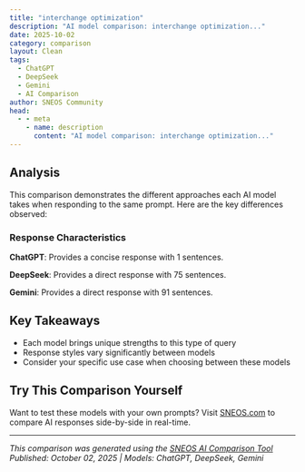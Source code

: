 ```yaml
---
title: "interchange optimization"
description: "AI model comparison: interchange optimization..."
date: 2025-10-02
category: comparison
layout: Clean
tags:
  - ChatGPT
  - DeepSeek
  - Gemini
  - AI Comparison
author: SNEOS Community
head:
  - - meta
    - name: description
      content: "AI model comparison: interchange optimization..."
---
```


<ChatComparison
  title="interchange optimization"
  prompt="interchange optimization"
  :responses='{
    "ChatGPT": "Error calling OpenAI API.",
    "DeepSeek": "Of course. \u0022Interchange optimization\u0022 is a powerful and intuitive strategy for solving complex problems by breaking them down into a sequence of simpler sub-problems.\n\nAt its core, **interchange optimization** is an iterative algorithm that starts with an initial feasible solution and progressively improves it by making small, local swaps or changes.\n\n### The Core Idea\n\nImagine you have a complex problem with many variables or components. It\u0027s too difficult to consider all possible combinations at once. The interchange strategy simplifies this by:\n\n1.  **Starting** with a complete, but perhaps sub-optimal, solution.\n2.  **Considering** a small, manageable subset of components (often just one or two).\n3.  **Temporarily removing** them from the current solution.\n4.  **Finding the best possible replacement** for them from a set of candidates.\n5.  **If the swap improves the solution**, making the change permanent.\n6.  **Repeating** this process for different subsets until no further improvements can be made.\n\nThe process is called \u0022interchange\u0022 because you are interchanging elements from *inside* your current solution with elements from *outside* it.\n\n---\n\n### The General Algorithm\n\nHere is a step-by-step breakdown:\n\n1.  **Initialization:** Generate a starting feasible solution, \\( S \\). This could be random, a greedy solution, or any other heuristic.\n2.  **Iteration:**\n    *   Select a small subset of elements \\( R \\) (the \u0022remove set\u0022) from the current solution \\( S \\).\n    *   Consider a candidate set \\( C \\) of elements that are not in \\( S \\) (or that could be re-inserted).\n    *   Find the best possible element (or set of elements) \\( A \\) from \\( C \\) to *add* to \\( S \\setminus R \\) (the solution without the removed elements), such that the new solution \\( S\u0027 = (S \\setminus R) \\cup A \\) is feasible and improves the objective function.\n    *   **If** such an improving swap is found, update the solution: \\( S = S\u0027 \\).\n3.  **Termination:** Repeat Step 2 until a stopping condition is met (e.g., no improving swap can be found for any possible \\( R \\), or a maximum number of iterations is reached).\n\n---\n\n### Key Variants\n\nThe general framework is very flexible. The most common variants are defined by the size of the subset \\( R \\) being swapped.\n\n#### 1. 1-1 Interchange (or Vertex Substitution)\nThis is the simplest and most common form.\n*   **Action:** Remove one element from the solution and replace it with one element from outside.\n*   **Example (Facility Location):** You have a set of 10 store locations. You try closing one store and opening one from a list of potential new locations, checking if this reduces total cost.\n\n#### 2. 1-0 / 0-1 Interchange (Add/Drop)\nThis is a special case used when the solution size can change.\n*   **1-0 (Drop):** Remove one element from the solution without adding a new one.\n*   **0-1 (Add):** Add one new element to the solution without removing any.\n*   **Example (Feature Selection):** You have a model with 20 features. A 1-0 interchange tries removing one feature to see if model performance improves (simplifying the model). A 0-1 interchange tries adding a new feature to see if it boosts performance.\n\n#### 3. k-1, 1-k, and k-k Interchange\nThese are more powerful but computationally more expensive.\n*   **Action:** Swap \\( k \\) elements in the solution with \\( k \\) (or 1) elements from outside.\n*   **Example (VLSI Chip Layout):** Swap the positions of two components on a chip to see if it reduces the total wire length.\n\n---\n\n### A Concrete Example: The k-Center Problem\n\n**Problem:** Place \\( k \\) facilities on a map so that the maximum distance from any customer to their nearest facility is minimized.\n\n**Using 1-1 Interchange (A Classic Heuristic):**\n\n1.  **Initialization:** Randomly select \\( k \\) locations to be your initial facilities, \\( S \\).\n2.  **Iteration:**\n    *   For each facility \\( s \\) in your current solution \\( S \\):\n        *   Temporarily remove it. Your solution is now \\( S \\setminus \\{s\\} \\).\n        *   For each *non-facility* location \\( c \\) not in \\( S \\):\n            *   Tentatively add \\( c \\) to create a new solution \\( S\u0027 = (S \\setminus \\{s\\}) \\cup \\{c\\} \\).\n            *   Calculate the new maximum distance (the \u0022cost\u0022) for \\( S\u0027 \\).\n        *   Find the candidate \\( c^* \\) that results in the *lowest* cost.\n    *   If the best cost found from all these swaps is lower than the cost of the current solution \\( S \\), then permanently swap \\( s \\) and \\( c^* \\).\n3.  **Termination:** Repeat until a full pass through all facilities \\( s \\) results in no improvements.\n\nThis simple heuristic is often very effective for this NP-hard problem.\n\n---\n\n### Advantages and Disadvantages\n\n| Advantages | Disadvantages |\n| :--- | :--- |\n| **Conceptually Simple:** Easy to understand and implement. | **Local Optima:** The algorithm can get stuck in a local optimum, unable to find the global best solution. |\n| **Flexible:** Can be adapted to a wide variety of problems. | **Sensitive to Initial Solution:** A bad starting point can lead to a poor final solution. |\n| **Efficient:** Makes small, incremental changes, which are often fast to evaluate. | **Choice of k:** For k-interchange, a larger k is more powerful but much slower. |\n| **Anytime Algorithm:** You can stop it at any time and have a feasible solution. | **Convergence can be slow.** It may take many iterations to reach a local optimum. |\n\n### Relationship to Other Algorithms\n\nInterchange optimization is a fundamental concept that underlies or is related to many other well-known algorithms:\n\n*   **Local Search:** Interchange is a specific type of local search where the \u0022neighborhood\u0022 of a solution is defined by swapping elements.\n*   **Hill Climbing:** It\u0027s essentially a form of hill climbing with a swap-based neighborhood structure.\n*   **Genetic Algorithms:** The \u0022crossover\u0022 operator in genetic algorithms can be viewed as a large-scale, randomized interchange between two parent solutions.\n*   **Lin-Kernighan Heuristic (for TSP):** A famous and highly effective algorithm for the Traveling Salesperson Problem that is based on complex, variable-depth interchanges of edges.\n\nIn summary, **interchange optimization is a versatile \u0022workhorse\u0022 heuristic for combinatorial optimization problems**, providing a straightforward way to iteratively improve a solution when an exact optimal solution is computationally infeasible to find.",
    "Gemini": "Okay, let\u0027s dive into interchange optimization. This is a crucial aspect of payment processing, especially for businesses accepting credit and debit card payments. Understanding and optimizing interchange fees can significantly reduce your processing costs.\n\n**What is Interchange?**\n\nInterchange is a fee charged by the card-issuing bank (e.g., Bank of America, Chase) to the acquiring bank (your payment processor) for each credit or debit card transaction. The acquiring bank then passes this fee (plus a markup) to the merchant.  Think of it as a wholesale cost that payment processors pass on.\n\n**Why is Interchange Important?**\n\n*   **Significant Cost:** Interchange fees typically make up the largest portion of your credit card processing costs.\n*   **Complex Structure:** Interchange rates are complex and vary depending on many factors.\n*   **Optimization Opportunity:** Understanding these factors and optimizing your processes can lead to substantial savings.\n\n**Factors Affecting Interchange Rates:**\n\nA *huge* range of factors determine the specific interchange rate applied to a transaction. Here are some of the most important:\n\n*   **Card Type:**\n    *   **Card Brand:** Visa, Mastercard, Discover, American Express. Each brand has its own interchange tables.\n    *   **Card Level:** Rewards cards (e.g., premium travel cards) generally have higher interchange fees than standard cards. Business cards often have higher fees than consumer cards.\n    *   **Debit vs. Credit:** Debit cards typically have lower interchange rates, especially if they are PIN-based transactions.\n*   **Merchant Category Code (MCC):** The type of business you operate (e.g., restaurant, retail store, online store) affects the rates.\n*   **Transaction Method:**\n    *   **Card Present (Swiped/Dipped/Tapped):** Generally, the lowest rates.\n    *   **Card Not Present (Keyed Entry/Online):** Higher rates due to increased risk of fraud.\n    *   **Recurring Payments:** May have different rates.\n*   **Transaction Size:**  Rates can vary based on the transaction amount.\n*   **Settlement Time:** How quickly you settle (deposit) the transaction after authorization.  Delayed settlement can result in downgrade fees.\n*   **Authorization Data:** Providing complete and accurate transaction data during authorization is critical. Missing or incorrect data can lead to downgrades.\n*   **AVS (Address Verification Service) and CVV Verification:** Using these security measures, especially for card-not-present transactions, can help qualify for lower rates.\n*   **Compliance:** Adhering to PCI DSS (Payment Card Industry Data Security Standard) is essential. Non-compliance can lead to higher fees.\n*   **Cardholder Authentication:** Using technologies like 3D Secure (Verified by Visa, Mastercard SecureCode) for online transactions can reduce fraud and improve interchange rates.\n\n**Interchange Optimization Strategies:**\n\nHere\u0027s a breakdown of how to optimize your interchange fees:\n\n1.  **Understand Your Current Rates:**\n\n    *   **Analyze your statements:** Carefully review your payment processing statements. Look for the different interchange categories and the corresponding fees you\u0027re paying.\n    *   **Request a detailed breakdown:** Ask your payment processor for a detailed interchange breakdown. They should be able to provide you with a report showing the interchange rates you\u0027re being charged for each transaction type.\n\n2.  **Optimize Transaction Processing:**\n\n    *   **Swipe/Dip/Tap Whenever Possible:** Encourage customers to use their cards in person whenever possible to qualify for the lowest rates.\n    *   **Use AVS and CVV:** For card-not-present transactions, always use AVS and CVV verification.  Ensure you\u0027re properly capturing and submitting this data.\n    *   **Settle Transactions Quickly:** Settle your transactions daily, preferably within 24-48 hours of authorization. Avoid delays in settlement.\n    *   **Provide Complete and Accurate Data:** Ensure that all required transaction data is submitted during authorization. This includes the correct amount, currency, and any other required fields.\n    *   **Address Verification:** Implement a robust Address Verification System (AVS) to match the cardholder\u0027s billing address with the address on file with the issuing bank.\n    *   **CVV2 Verification:** Always require and verify the CVV2 code (the 3- or 4-digit security code on the back of the card).\n\n3.  **Implement Security Measures:**\n\n    *   **PCI DSS Compliance:** Ensure you are fully PCI DSS compliant. This demonstrates your commitment to security and can help you avoid non-compliance fees.\n    *   **3D Secure (for Online Transactions):** Implement 3D Secure technologies like Verified by Visa and Mastercard SecureCode to add an extra layer of authentication for online transactions.\n    *   **Fraud Prevention Tools:** Use fraud prevention tools to identify and prevent fraudulent transactions.\n\n4.  **Negotiate with Your Payment Processor:**\n\n    *   **Negotiate Pricing:** Once you understand your current rates, negotiate with your payment processor for better pricing. Be prepared to show them your transaction history and demonstrate that you are implementing best practices for interchange optimization.\n    *   **Consider Interchange-Plus Pricing:** Interchange-plus pricing is often more transparent than tiered pricing. With interchange-plus, you pay the actual interchange fee plus a fixed markup to your processor. This allows you to see exactly what you\u0027re paying for each transaction.\n    *   **Shop Around:** Don\u0027t be afraid to shop around and compare pricing from different payment processors.\n\n5.  **Consider Card Acceptance Strategies:**\n\n    *   **Encourage Debit Card Use:** Offer incentives for customers to use debit cards, which typically have lower interchange rates.  Consider offering discounts for debit card payments.\n    *   **Surcharging (where allowed):**  In some jurisdictions, you may be able to surcharge customers for using credit cards. However, be sure to comply with all applicable laws and regulations. (Many states and card networks have rules about this).\n    *   **Cash Discounts:** Offer a discount for customers who pay with cash.  This can incentivize cash payments and reduce your credit card processing fees.\n\n6.  **Monitor and Analyze:**\n\n    *   **Regularly Review Statements:** Continuously monitor your payment processing statements to identify any potential issues or areas for improvement.\n    *   **Track Downgrades:** Pay close attention to transactions that are being downgraded to higher interchange rates. Identify the reasons for the downgrades and take corrective action.\n\n**Common Interchange Downgrades (and how to avoid them):**\n\n*   **Downgrade:** Data Rate I or EIRF\n    *   **Reason:** Missing or invalid address or CVV information.\n    *   **Solution:** Always collect and submit AVS and CVV data for card-not-present transactions.  Ensure the data is accurate.\n*   **Downgrade:** Standard Interchange Rate\n    *   **Reason:** Delayed settlement.\n    *   **Solution:** Settle transactions daily, preferably within 24-48 hours.\n*   **Downgrade:** Non-Qualified\n    *   **Reason:** Card not present, keyed entry, or other high-risk factors.\n    *   **Solution:** Encourage card-present transactions. Use 3D Secure for online transactions.\n\n**Key Takeaways:**\n\n*   **Knowledge is Power:** The more you understand about interchange, the better equipped you\u0027ll be to optimize your costs.\n*   **Best Practices are Essential:** Implementing best practices for transaction processing and security is critical for qualifying for the lowest interchange rates.\n*   **Negotiation is Important:** Don\u0027t be afraid to negotiate with your payment processor.\n*   **Continuous Monitoring is Key:** Regularly monitor your statements and track downgrades to identify and address any potential issues.\n\nBy implementing these strategies, you can significantly reduce your interchange fees and improve your bottom line. Good luck! Let me know if you have any more specific questions.\n"
  }'
  published-date="11:57"
/>

## Analysis

This comparison demonstrates the different approaches each AI model takes when responding to the same prompt. Here are the key differences observed:

### Response Characteristics

**ChatGPT**: Provides a concise response with 1 sentences. 

**DeepSeek**: Provides a direct response with 75 sentences. 

**Gemini**: Provides a direct response with 91 sentences. 

## Key Takeaways

- Each model brings unique strengths to this type of query
- Response styles vary significantly between models
- Consider your specific use case when choosing between these models

## Try This Comparison Yourself

Want to test these models with your own prompts? Visit [SNEOS.com](https://sneos.com) to compare AI responses side-by-side in real-time.

---

*This comparison was generated using the [SNEOS AI Comparison Tool](https://sneos.com)*
*Published: October 02, 2025 | Models: ChatGPT, DeepSeek, Gemini*
